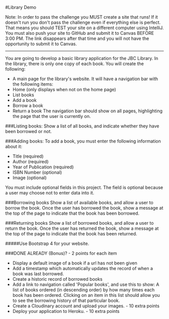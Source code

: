 #Library Demo 

Note: In order to pass the challenge you MUST create a site that runs!
If it doesn't run you don't pass the challenge even if everything else is perfect.
That means you should TEST your site on a different computer using IntelliJ.
You must also push your site to GitHub and submit it to Canvas BEFORE 3:00 PM.
The link disappears after that time and you will not have the opportunity to submit it to Canvas.
***
You are going to develop a basic library application for the JBC Library. 
In the library, there is only one copy of each book. You will create the following: 
- A main page for the library's website. It will have a navigation bar with the following items: 
- Home (only displays when not on the home page) 
- List books 
- Add a book 
- Borrow a book 
- Return a book
The navigation bar should show on all pages, highlighting the page that the user is currently on. 
 
###Listing books:
Show a list of all books, and indicate whether they have been borrowed or not.  
 
###Adding books: 
To add a book, you must enter the following information about it: 
- Title (required)
- Author (required)
- Year of Publication (required)
- ISBN Number (optional)
- Image (optional) 

You must include optional fields in this project. The field is optional because a user may choose not to enter data into it. 
 
###Borrowing books
Show a list of available books, and allow a user to borrow the book. Once the user has borrowed the book, show a message at the top of the page to indicate that the book has been borrowed. 
 
###Returning books
Show a list of borrowed books, and allow a user to return the book. Once the user has returned the book, show a message at the top of the page to indicate that the book has been returned. 
 
#####Use Bootstrap 4 for your website. 

###DONE ALREADY (Bonus)? - 2 points for each item
- Display a default image of a book if a url has not been given
- Add a timestamp which automatically updates the record of when a book was last borrowed. 
- Create a historic record of borrowed books 
- Add a link to navigation called 'Popular books', and use this to show: 
       A list of books ordered (in descending order) by how many times each book has been ordered. 
       Clicking on an item in this list should allow you to see the borrowing history of that particular book. 
-  Create a Cloudinary account and upload your images.  - 10 extra points
- Deploy your application to Heroku. - 10 extra points
 
 
 
 
 